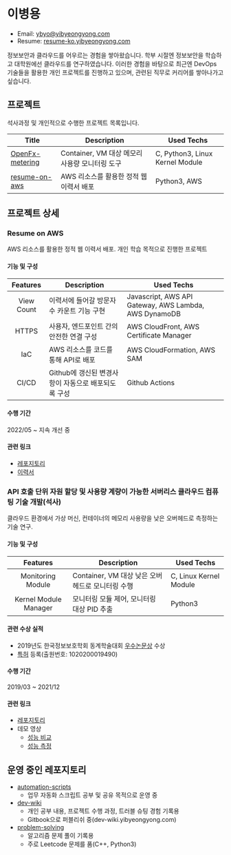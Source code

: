 # 이병용

* Email: ybyo@yibyeongyong.com
* Resume: [resume-ko.yibyeongyong.com](https://resume-ko.yibyeongyong.com/)

정보보안과 클라우드를 어우르는 경험을 쌓아왔습니다. 학부 시절엔 정보보안을 학습하고 대학원에선 클라우드를 연구하였습니다. 이러한 경험을 바탕으로 최근엔 DevOps 기술들을 활용한 개인 프로젝트를 진행하고 있으며, 관련된 직무로 커리어를 쌓아나가고 싶습니다.

## 프로젝트

석사과정 및 개인적으로 수행한 프로젝트 목록입니다.

| Title | Description | Used Techs |
|---|---|---|
| [OpenFx-metering](https://github.com/keti-openfx/OpenFx-metering/tree/master) | Container, VM 대상 메모리 사용량 모니터링 도구 | C, Python3, Linux Kernel Module |
| [resume-on-aws](https://github.com/ybyo/resume-on-aws) | AWS 리소스를 활용한 정적 웹 이력서 배포 | Python3, AWS |

## 프로젝트 상세

### Resume on AWS

AWS 리소스를 활용한 정적 웹 이력서 배포. 개인 학습 목적으로 진행한 프로젝트

#### 기능 및 구성

| Features | Description | Used Techs |
|:---:|---|---|
| View Count | 이력서에 들어갈 방문자 수 카운트 기능 구현 | Javascript, AWS API Gateway, AWS Lambda, AWS DynamoDB |
| HTTPS | 사용자, 엔드포인트 간의 안전한 연결 구성 | AWS CloudFront, AWS Certificate Manager |
| IaC | AWS 리소스를 코드를 통해 API로 배포 | AWS CloudFormation, AWS SAM |
| CI/CD | Github에 갱신된 변경사항이 자동으로 배포되도록 구성 | Github Actions |

#### 수행 기간

2022/05 ~ 지속 개선 중

#### 관련 링크

* [레포지토리](https://github.com/ybyo/resume-on-aws)
* [이력서](https://resume-ko.yibyeongyong.com/)

### API 호출 단위 자원 할당 및 사용량 계량이 가능한 서버리스 클라우드 컴퓨팅 기술 개발(석사)

클라우드 환경에서 가상 머신, 컨테이너의 메모리 사용량을 낮은 오버헤드로 측정하는 기술 연구.

#### 기능 및 구성

| Features | Description | Used Techs |
|:---:|---|---|
| Monitoring Module | Container, VM 대상 낮은 오버헤드로 모니터링 수행 | C, Linux Kernel Module |
| Kernel Module Manager | 모니터링 모듈 제어, 모니터링 대상 PID 추출 | Python3 |

#### 관련 수상 실적

 * 2019년도 한국정보보호학회 동계학술대회 [우수논문상](https://resume-ko.yibyeongyong.com/cisc-w19-prize.pdf) 수상
 * [특허](https://resume-ko.yibyeongyong.com/patent-procmon.pdf) 등록(출원번호: 1020200019490)

#### 수행 기간

2019/03 ~ 2021/12

#### 관련 링크

* [레포지토리](https://github.com/keti-openfx/OpenFx-metering)
* 데모 영상
  * [성능 비교](https://resume-ko.yibyeongyong.com/demo-1.mp4)
  * [성능 측정](https://resume-ko.yibyeongyong.com/demo-2.mp4)

## 운영 중인 레포지토리

* [automation-scripts](https://github.com/ybyo/automation-scripts)
  * 업무 자동화 스크립트 공부 및 공유 목적으로 운영 중
* [dev-wiki](https://github.com/ybyo/dev-wiki)
  * 개인 공부 내용, 프로젝트 수행 과정, 트러블 슈팅 경험 기록용
  * Gitbook으로 퍼블리쉬 중(dev-wiki.yibyeongyong.com)
* [problem-solving](https://github.com/ybyo/problem-solving)
  * 알고리즘 문제 풀이 기록용
  * 주로 Leetcode 문제를 품(C++, Python3)

